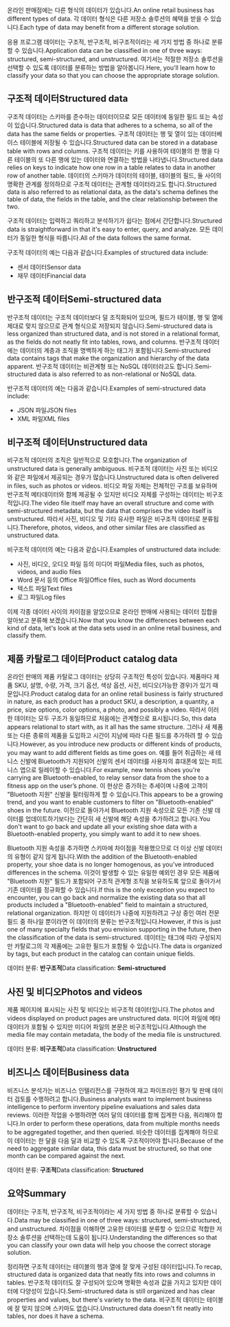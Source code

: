 <span data-ttu-id="f92d7-101">온라인 판매점에는 다른 형식의 데이터가 있습니다.</span><span class="sxs-lookup"><span data-stu-id="f92d7-101">An online retail business has different types of data.</span></span> <span data-ttu-id="f92d7-102">각 데이터 형식은 다른 저장소 솔루션의 혜택을 받을 수 있습니다.</span><span class="sxs-lookup"><span data-stu-id="f92d7-102">Each type of data may benefit from a different storage solution.</span></span> 

<span data-ttu-id="f92d7-103">응용 프로그램 데이터는 구조적, 반구조적, 비구조적이라는 세 가지 방법 중 하나로 분류할 수 있습니다.</span><span class="sxs-lookup"><span data-stu-id="f92d7-103">Application data can be classified in one of three ways: structured, semi-structured, and unstructured.</span></span> <span data-ttu-id="f92d7-104">여기서는 적절한 저장소 솔루션을 선택할 수 있도록 데이터를 분류하는 방법을 알아봅니다.</span><span class="sxs-lookup"><span data-stu-id="f92d7-104">Here, you'll learn how to classify your data so that you can choose the appropriate storage solution.</span></span>

## <a name="structured-data"></a><span data-ttu-id="f92d7-105">구조적 데이터</span><span class="sxs-lookup"><span data-stu-id="f92d7-105">Structured data</span></span>

<span data-ttu-id="f92d7-106">구조적 데이터는 스키마를 준수하는 데이터이므로 모든 데이터에 동일한 필드 또는 속성이 있습니다.</span><span class="sxs-lookup"><span data-stu-id="f92d7-106">Structured data is data that adheres to a schema, so all of the data has the same fields or properties.</span></span> <span data-ttu-id="f92d7-107">구조적 데이터는 행 및 열이 있는 데이터베이스 테이블에 저장될 수 있습니다.</span><span class="sxs-lookup"><span data-stu-id="f92d7-107">Structured data can be stored in a database table with rows and columns.</span></span> <span data-ttu-id="f92d7-108">구조적 데이터는 키를 사용하여 테이블의 한 행을 다른 테이블의 또 다른 행에 있는 데이터와 연결하는 방법을 나타냅니다.</span><span class="sxs-lookup"><span data-stu-id="f92d7-108">Structured data relies on keys to indicate how one row in a table relates to data in another row of another table.</span></span> <span data-ttu-id="f92d7-109">데이터의 스키마가 데이터의 테이블, 테이블의 필드, 둘 사이의 명확한 관계를 정의하므로 구조적 데이터는 관계형 데이터라고도 합니다.</span><span class="sxs-lookup"><span data-stu-id="f92d7-109">Structured data is also referred to as relational data, as the data's schema defines the table of data, the fields in the table, and the clear relationship between the two.</span></span>

<span data-ttu-id="f92d7-110">구조적 데이터는 입력하고 쿼리하고 분석하기가 쉽다는 점에서 간단합니다.</span><span class="sxs-lookup"><span data-stu-id="f92d7-110">Structured data is straightforward in that it's easy to enter, query, and analyze.</span></span> <span data-ttu-id="f92d7-111">모든 데이터가 동일한 형식을 따릅니다.</span><span class="sxs-lookup"><span data-stu-id="f92d7-111">All of the data follows the same format.</span></span>

<span data-ttu-id="f92d7-112">구조적 데이터의 예는 다음과 같습니다.</span><span class="sxs-lookup"><span data-stu-id="f92d7-112">Examples of structured data include:</span></span>

- <span data-ttu-id="f92d7-113">센서 데이터</span><span class="sxs-lookup"><span data-stu-id="f92d7-113">Sensor data</span></span>
- <span data-ttu-id="f92d7-114">재무 데이터</span><span class="sxs-lookup"><span data-stu-id="f92d7-114">Financial data</span></span>

## <a name="semi-structured-data"></a><span data-ttu-id="f92d7-115">반구조적 데이터</span><span class="sxs-lookup"><span data-stu-id="f92d7-115">Semi-structured data</span></span>

<span data-ttu-id="f92d7-116">반구조적 데이터는 구조적 데이터보다 덜 조직화되어 있으며, 필드가 테이블, 행 및 열에 제대로 맞지 않으므로 관계 형식으로 저장되지 않습니다.</span><span class="sxs-lookup"><span data-stu-id="f92d7-116">Semi-structured data is less organized than structured data, and is not stored in a relational format, as the fields do not neatly fit into tables, rows, and columns.</span></span> <span data-ttu-id="f92d7-117">반구조적 데이터에는 데이터의 계층과 조직을 명백하게 하는 태그가 포함됩니다.</span><span class="sxs-lookup"><span data-stu-id="f92d7-117">Semi-structured data contains tags that make the organization and hierarchy of the data apparent.</span></span> <span data-ttu-id="f92d7-118">반구조적 데이터는 비관계형 또는 NoSQL 데이터라고도 합니다.</span><span class="sxs-lookup"><span data-stu-id="f92d7-118">Semi-structured data is also referred to as non-relational or NoSQL data.</span></span>

<span data-ttu-id="f92d7-119">반구조적 데이터의 예는 다음과 같습니다.</span><span class="sxs-lookup"><span data-stu-id="f92d7-119">Examples of semi-structured data include:</span></span>

- <span data-ttu-id="f92d7-120">JSON 파일</span><span class="sxs-lookup"><span data-stu-id="f92d7-120">JSON files</span></span>
- <span data-ttu-id="f92d7-121">XML 파일</span><span class="sxs-lookup"><span data-stu-id="f92d7-121">XML files</span></span>

## <a name="unstructured-data"></a><span data-ttu-id="f92d7-122">비구조적 데이터</span><span class="sxs-lookup"><span data-stu-id="f92d7-122">Unstructured data</span></span>

<span data-ttu-id="f92d7-123">비구조적 데이터의 조직은 일반적으로 모호합니다.</span><span class="sxs-lookup"><span data-stu-id="f92d7-123">The organization of unstructured data is generally ambiguous.</span></span> <span data-ttu-id="f92d7-124">비구조적 데이터는 사진 또는 비디오와 같은 파일에서 제공되는 경우가 많습니다.</span><span class="sxs-lookup"><span data-stu-id="f92d7-124">Unstructured data is often delivered in files, such as photos or videos.</span></span> <span data-ttu-id="f92d7-125">비디오 파일 자체는 전체적인 구조를 보유하며 반구조적 메타데이터와 함께 제공될 수 있지만 비디오 자체를 구성하는 데이터는 비구조적입니다.</span><span class="sxs-lookup"><span data-stu-id="f92d7-125">The video file itself may have an overall structure and come with semi-structured metadata, but the data that comprises the video itself is unstructured.</span></span> <span data-ttu-id="f92d7-126">따라서 사진, 비디오 및 기타 유사한 파일은 비구조적 데이터로 분류됩니다.</span><span class="sxs-lookup"><span data-stu-id="f92d7-126">Therefore, photos, videos, and other similar files are classified as unstructured data.</span></span>

<span data-ttu-id="f92d7-127">비구조적 데이터의 예는 다음과 같습니다.</span><span class="sxs-lookup"><span data-stu-id="f92d7-127">Examples of unstructured data include:</span></span>

- <span data-ttu-id="f92d7-128">사진, 비디오, 오디오 파일 등의 미디어 파일</span><span class="sxs-lookup"><span data-stu-id="f92d7-128">Media files, such as photos, videos, and audio files</span></span>
- <span data-ttu-id="f92d7-129">Word 문서 등의 Office 파일</span><span class="sxs-lookup"><span data-stu-id="f92d7-129">Office files, such as Word documents</span></span>
- <span data-ttu-id="f92d7-130">텍스트 파일</span><span class="sxs-lookup"><span data-stu-id="f92d7-130">Text files</span></span>
- <span data-ttu-id="f92d7-131">로그 파일</span><span class="sxs-lookup"><span data-stu-id="f92d7-131">Log files</span></span>

<span data-ttu-id="f92d7-132">이제 각종 데이터 사이의 차이점을 알았으므로 온라인 판매에 사용되는 데이터 집합을 알아보고 분류해 보겠습니다.</span><span class="sxs-lookup"><span data-stu-id="f92d7-132">Now that you know the differences between each kind of data, let's look at the data sets used in an online retail business, and classify them.</span></span>

## <a name="product-catalog-data"></a><span data-ttu-id="f92d7-133">제품 카탈로그 데이터</span><span class="sxs-lookup"><span data-stu-id="f92d7-133">Product catalog data</span></span>

<span data-ttu-id="f92d7-134">온라인 판매의 제품 카탈로그 데이터는 상당히 구조적인 특성이 있습니다. 제품마다 제품 SKU, 설명, 수량, 가격, 크기 옵션, 색상 옵션, 사진, 비디오(가능한 경우)가 있기 때문입니다.</span><span class="sxs-lookup"><span data-stu-id="f92d7-134">Product catalog data for an online retail business is fairly structured in nature, as each product has a product SKU, a description, a quantity, a price, size options, color options, a photo, and possibly a video.</span></span> <span data-ttu-id="f92d7-135">따라서 이러한 데이터는 모두 구조가 동일하므로 처음에는 관계형으로 표시됩니다.</span><span class="sxs-lookup"><span data-stu-id="f92d7-135">So, this data appears relational to start with, as it all has the same structure.</span></span> <span data-ttu-id="f92d7-136">그러나 새 제품 또는 다른 종류의 제품을 도입하고 시간이 지남에 따라 다른 필드를 추가하려 할 수 있습니다.</span><span class="sxs-lookup"><span data-stu-id="f92d7-136">However, as you introduce new products or different kinds of products, you may want to add different fields as time goes on.</span></span> <span data-ttu-id="f92d7-137">예를 들어 취급하는 새 테니스 신발에 Bluetooth가 지원되어 신발의 센서 데이터를 사용자의 휴대폰에 있는 피트니스 앱으로 릴레이할 수 있습니다.</span><span class="sxs-lookup"><span data-stu-id="f92d7-137">For example, new tennis shoes you're carrying are Bluetooth-enabled, to relay sensor data from the shoe to a fitness app on the user’s phone.</span></span> <span data-ttu-id="f92d7-138">이 현상은 증가하는 추세이며 나중에 고객이 "Bluetooth 지원" 신발을 필터링하게 할 수 있습니다.</span><span class="sxs-lookup"><span data-stu-id="f92d7-138">This appears to be a growing trend, and you want to enable customers to filter on "Bluetooth-enabled" shoes in the future.</span></span> <span data-ttu-id="f92d7-139">이전으로 돌아가서 Bluetooth 지원 속성으로 모든 기존 신발 데이터를 업데이트하기보다는 간단히 새 신발에 해당 속성을 추가하려고 합니다.</span><span class="sxs-lookup"><span data-stu-id="f92d7-139">You don't want to go back and update all your existing shoe data with a Bluetooth-enabled property, you simply want to add it to new shoes.</span></span>

<span data-ttu-id="f92d7-140">Bluetooth 지원 속성을 추가하면 스키마에 차이점을 적용했으므로 더 이상 신발 데이터의 유형이 같지 않게 됩니다.</span><span class="sxs-lookup"><span data-stu-id="f92d7-140">With the addition of the Bluetooth-enabled property, your shoe data is no longer homogenous, as you've introduced differences in the schema.</span></span> <span data-ttu-id="f92d7-141">이것이 발생할 수 있는 유일한 예외인 경우 모든 제품에 "Bluetooth 지원" 필드가 포함되어 구조적 관계형 조직을 보유하도록 앞으로 돌아가서 기존 데이터를 정규화할 수 있습니다.</span><span class="sxs-lookup"><span data-stu-id="f92d7-141">If this is the only exception you expect to encounter, you can go back and normalize the existing data so that all products included a "Bluetooth-enabled" field to maintain a structured, relational organization.</span></span> <span data-ttu-id="f92d7-142">하지만 이 데이터가 나중에 지원하려고 구상 중인 여러 전문 필드 중 하나일 뿐이라면 이 데이터의 분류는 반구조적입니다.</span><span class="sxs-lookup"><span data-stu-id="f92d7-142">However, if this is just one of many specialty fields that you envision supporting in the future, then the classification of the data is semi-structured.</span></span> <span data-ttu-id="f92d7-143">데이터는 태그에 따라 구성되지만 카탈로그의 각 제품에는 고유한 필드가 포함될 수 있습니다.</span><span class="sxs-lookup"><span data-stu-id="f92d7-143">The data is organized by tags, but each product in the catalog can contain unique fields.</span></span>

<span data-ttu-id="f92d7-144">데이터 분류: **반구조적**</span><span class="sxs-lookup"><span data-stu-id="f92d7-144">Data classification: **Semi-structured**</span></span>

## <a name="photos-and-videos"></a><span data-ttu-id="f92d7-145">사진 및 비디오</span><span class="sxs-lookup"><span data-stu-id="f92d7-145">Photos and videos</span></span>

<span data-ttu-id="f92d7-146">제품 페이지에 표시되는 사진 및 비디오는 비구조적 데이터입니다.</span><span class="sxs-lookup"><span data-stu-id="f92d7-146">The photos and videos displayed on product pages are unstructured data.</span></span> <span data-ttu-id="f92d7-147">미디어 파일에 메타데이터가 포함될 수 있지만 미디어 파일의 본문은 비구조적입니다.</span><span class="sxs-lookup"><span data-stu-id="f92d7-147">Although the media file may contain metadata, the body of the media file is unstructured.</span></span>

<span data-ttu-id="f92d7-148">데이터 분류: **비구조적**</span><span class="sxs-lookup"><span data-stu-id="f92d7-148">Data classification: **Unstructured**</span></span>

## <a name="business-data"></a><span data-ttu-id="f92d7-149">비즈니스 데이터</span><span class="sxs-lookup"><span data-stu-id="f92d7-149">Business data</span></span>

<span data-ttu-id="f92d7-150">비즈니스 분석가는 비즈니스 인텔리전스를 구현하여 재고 파이프라인 평가 및 판매 데이터 검토를 수행하려고 합니다.</span><span class="sxs-lookup"><span data-stu-id="f92d7-150">Business analysts want to implement business intelligence to perform inventory pipeline evaluations and sales data reviews.</span></span> <span data-ttu-id="f92d7-151">이러한 작업을 수행하려면 여러 달의 데이터를 함께 집계한 다음, 쿼리해야 합니다.</span><span class="sxs-lookup"><span data-stu-id="f92d7-151">In order to perform these operations, data from multiple months needs to be aggregated together, and then queried.</span></span> <span data-ttu-id="f92d7-152">비슷한 데이터를 집계해야 하므로 이 데이터는 한 달을 다음 달과 비교할 수 있도록 구조적이어야 합니다.</span><span class="sxs-lookup"><span data-stu-id="f92d7-152">Because of the need to aggregate similar data, this data must be structured, so that one month can be compared against the next.</span></span>

<span data-ttu-id="f92d7-153">데이터 분류: **구조적**</span><span class="sxs-lookup"><span data-stu-id="f92d7-153">Data classification: **Structured**</span></span>

## <a name="summary"></a><span data-ttu-id="f92d7-154">요약</span><span class="sxs-lookup"><span data-stu-id="f92d7-154">Summary</span></span>

<span data-ttu-id="f92d7-155">데이터는 구조적, 반구조적, 비구조적이라는 세 가지 방법 중 하나로 분류할 수 있습니다.</span><span class="sxs-lookup"><span data-stu-id="f92d7-155">Data may be classified in one of three ways: structured, semi-structured, and unstructured.</span></span> <span data-ttu-id="f92d7-156">차이점을 이해하면 고유한 데이터를 분류할 수 있으므로 적합한 저장소 솔루션을 선택하는데 도움이 됩니다.</span><span class="sxs-lookup"><span data-stu-id="f92d7-156">Understanding the differences so that you can classify your own data will help you choose the correct storage solution.</span></span> 

<span data-ttu-id="f92d7-157">정리하면 구조적 데이터는 테이블의 행과 열에 잘 맞게 구성된 데이터입니다.</span><span class="sxs-lookup"><span data-stu-id="f92d7-157">To recap, structured data is organized data that neatly fits into rows and columns in tables.</span></span> <span data-ttu-id="f92d7-158">반구조적 데이터도 잘 구성되어 있으며 명확한 속성과 값을 가지고 있지만 데이터에 다양성이 있습니다.</span><span class="sxs-lookup"><span data-stu-id="f92d7-158">Semi-structured data is still organized and has clear properties and values, but there's variety to the data.</span></span> <span data-ttu-id="f92d7-159">비구조적 데이터는 테이블에 잘 맞지 않으며 스키마도 없습니다.</span><span class="sxs-lookup"><span data-stu-id="f92d7-159">Unstructured data doesn't fit neatly into tables, nor does it have a schema.</span></span>